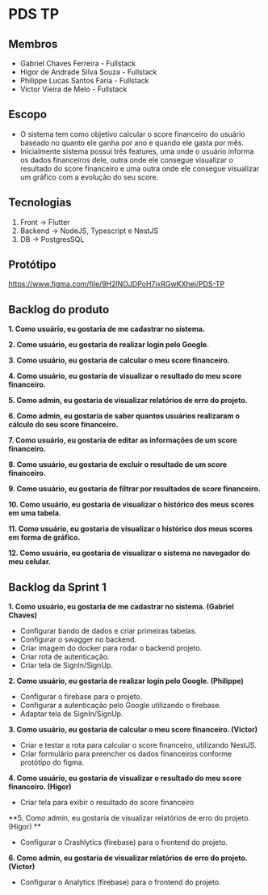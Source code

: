 # PDS TP

## Membros
- Gabriel Chaves Ferreira - Fullstack
- Higor de Andrade Silva Souza - Fullstack
- Philippe Lucas Santos Faria - Fullstack
- Victor Vieira de Melo - Fullstack

## Escopo
- O sistema tem como objetivo calcular o score financeiro do usuário baseado no quanto ele ganha por ano e quando ele gasta por mês.
- Inicialmente sistema possui três features, uma onde o usuário informa os dados financeiros dele, outra onde ele consegue visualizar o resultado do score financeiro e uma outra onde ele consegue visualizar um gráfico com a evolução do seu score.

## Tecnologias
1. Front -> Flutter
2. Backend -> NodeJS, Typescript e NestJS
3. DB -> PostgresSQL

## Protótipo
https://www.figma.com/file/9H2lNOJDPoH7ixRGwKXhej/PDS-TP

## Backlog do produto
**1. Como usuário, eu gostaria de me cadastrar no sistema.**

**2. Como usuário, eu gostaria de realizar login pelo Google.**

**3. Como usuário, eu gostaria de calcular o meu score financeiro.**

**4. Como usuário, eu gostaria de visualizar o resultado do meu score financeiro.**

**5. Como admin, eu gostaria de visualizar relatórios de erro do projeto.**

**6. Como admin, eu gostaria de saber quantos usuários realizaram o cálculo do seu score financeiro.**

**7. Como usuário, eu gostaria de editar as informações de um score financeiro.**

**8. Como usuário, eu gostaria de excluir o resultado de um score financeiro.**

**9. Como usuário, eu gostaria de filtrar por resultados de score financeiro.**
 
**10. Como usuário, eu gostaria de visualizar o histórico dos meus scores em uma tabela.**

**11. Como usuário, eu gostaria de visualizar o histórico dos meus scores em forma de gráfico.**
 
**12. Como usuário, eu gostaria de visualizar o sistema no navegador do meu celular.**


## Backlog da Sprint 1
**1. Como usuário, eu gostaria de me cadastrar no sistema. (Gabriel Chaves)**
  - Configurar bando de dados e criar primeiras tabelas.
  - Configurar o swagger no backend.
  - Criar imagem do docker para rodar o backend projeto.
  - Criar rota de autenticação.
  - Criar tela de SignIn/SignUp.


**2. Como usuário, eu gostaria de realizar login pelo Google. (Philippe)**
  - Configurar o firebase para o projeto.
  - Configurar a autenticação pelo Google utilizando o firebase.
  - Adaptar tela de SignIn/SignUp.


**3. Como usuário, eu gostaria de calcular o meu score financeiro. (Victor)**
  - Criar e testar a rota para calcular o score financeiro, utilizando NestJS.
  - Criar formulário para preencher os dados financeiros conforme protótipo do figma.


**4. Como usuário, eu gostaria de visualizar o resultado do meu score financeiro. (Higor)**
  - Criar tela para exibir o resultado do score financeiro


**5. Como admin, eu gostaria de visualizar relatórios de erro do projeto.(Higor) **
  - Configurar o Crashlytics (firebase) para o frontend do projeto.


**6. Como admin, eu gostaria de visualizar relatórios de erro do projeto. (Victor)**
  - Configurar o Analytics (firebase) para o frontend do projeto.
